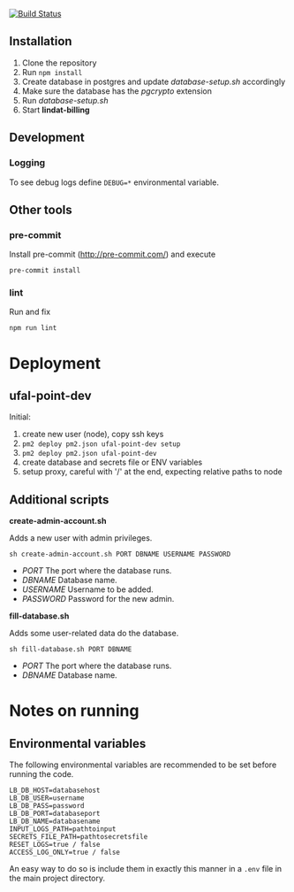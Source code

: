 [![Build Status](https://travis-ci.org/ufal/lindat-billing.svg?branch=master)](https://travis-ci.org/ufal/lindat-billing)

## Installation

1. Clone the repository
2. Run ```npm install```
3. Create database in postgres and update *database-setup.sh* accordingly
4. Make sure the database has the *pgcrypto* extension
5. Run *database-setup.sh*
6. Start **lindat-billing**

## Development

### Logging

To see debug logs define ```DEBUG=*``` environmental variable.



## Other tools

### pre-commit

Install pre-commit (http://pre-commit.com/) and execute
```
pre-commit install
```

### lint

Run and fix
```
npm run lint
```

# Deployment

## ufal-point-dev

Initial:
1. create new user (node), copy ssh keys
2. ``` pm2 deploy pm2.json ufal-point-dev setup ```
3. ``` pm2 deploy pm2.json ufal-point-dev ```
4. create database and secrets file or ENV variables
5. setup proxy, careful with '/' at the end, expecting relative paths to node


## Additional scripts

**create-admin-account.sh**

Adds a new user with admin privileges.
```
sh create-admin-account.sh PORT DBNAME USERNAME PASSWORD
```
- _PORT_ The port where the database runs.
- _DBNAME_ Database name.
- _USERNAME_ Username to be added.
- _PASSWORD_ Password for the new admin.

**fill-database.sh**

Adds some user-related data do the database.
```
sh fill-database.sh PORT DBNAME
```
- _PORT_ The port where the database runs.
- _DBNAME_ Database name.

# Notes on running

## Environmental variables

The following environmental variables are recommended to be set before running the code.

```
LB_DB_HOST=databasehost
LB_DB_USER=username
LB_DB_PASS=password
LB_DB_PORT=databaseport
LB_DB_NAME=databasename
INPUT_LOGS_PATH=pathtoinput
SECRETS_FILE_PATH=pathtosecretsfile
RESET_LOGS=true / false
ACCESS_LOG_ONLY=true / false
```

An easy way to do so is include them in exactly this manner in a `.env` file in the main project directory.
